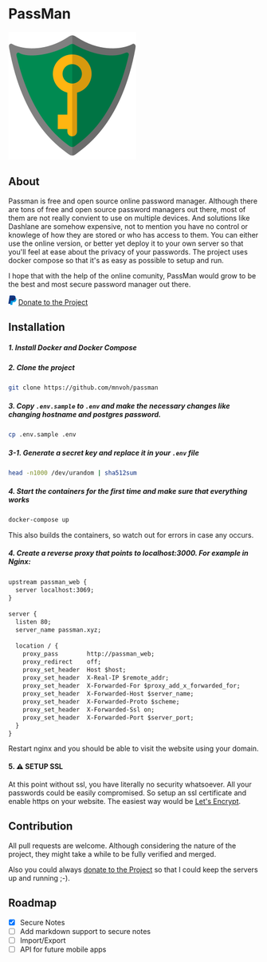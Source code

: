 # PassMan
![PassMan: Free, open source, online password manager](app/assets/images/passman-medium.png)

## About

 Passman is free and open source online password manager. Although there are tons of free and open source password managers out there, most of them are not really convient to use on multiple devices. And solutions like Dashlane are somehow expensive, not to mention you have no control or knowlege of how they are stored or who has access to them. You can either use the online version, or better yet deploy it to your own server so that you'll feel at ease about the privacy of your passwords. The project uses docker compose so that it's as easy as possible to setup and run.

I hope that with the help of the online comunity, PassMan would grow to be the best and most secure password manager out there.

![Donate](app/assets/images/paypal.png) [Donate to the Project](https://donorbox.org/passman)

## Installation


##### 1. Install Docker and Docker Compose


##### 2. Clone the project

```bash
git clone https://github.com/mnvoh/passman
```


##### 3. Copy `.env.sample` to `.env` and make the necessary changes like changing hostname and postgres password.

```bash
cp .env.sample .env
```

##### 3-1. Generate a secret key and replace it in your `.env` file

```bash
head -n1000 /dev/urandom | sha512sum
```

##### 4. Start the containers for the first time and make sure that everything works

```bash
docker-compose up
```
This also builds the containers, so watch out for errors in case any occurs.


##### 4. Create a reverse proxy that points to localhost:3000. For example in Nginx:

```
upstream passman_web {
  server localhost:3069;
}

server {
  listen 80;
  server_name passman.xyz;

  location / {
    proxy_pass        http://passman_web;
    proxy_redirect    off;
    proxy_set_header  Host $host;
    proxy_set_header  X-Real-IP $remote_addr;
    proxy_set_header  X-Forwarded-For $proxy_add_x_forwarded_for;
    proxy_set_header  X-Forwarded-Host $server_name;
    proxy_set_header  X-Forwarded-Proto $scheme;
    proxy_set_header  X-Forwarded-Ssl on;
    proxy_set_header  X-Forwarded-Port $server_port;
  }
}
```

Restart nginx and you should be able to visit the website using your domain.

#### 5. ⚠️ SETUP SSL

At this point without ssl, you have literally no security whatsoever. All your passwords could be easily compromised. So setup an ssl certificate and enable https on your website. The easiest way would be [Let's Encrypt](https://letsencrypt.org/).



## Contribution

All pull requests are welcome. Although considering the nature of the project, they might take a while to be fully verified and merged.

Also you could always [donate to the Project](https://donorbox.org/passman) so that I could keep the servers up and running ;-).

## Roadmap

- [x] Secure Notes
- [ ] Add markdown support to secure notes
- [ ] Import/Export
- [ ] API for future mobile apps